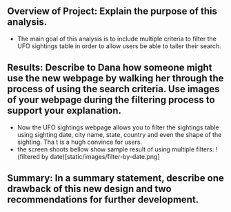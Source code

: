 ## Overview of Project: Explain the purpose of this analysis.
- The main goal of this analysis is to include multiple criteria to filter the UFO sightings table in order to allow users be able to tailer their search.

## Results: Describe to Dana how someone might use the new webpage by walking her through the process of using the search criteria. Use images of your webpage during the filtering process to support your explanation.
- Now the UFO sightings webpage allows you to filter the sightings table using sighting date, city name, state, country and even the shape of the sighting. Tha t is a hugh convince for users. 
- the screen shoots bellow show sample result of using multiple filters:
!(filtered by date)[static/images/filter-by-date.png]
## Summary: In a summary statement, describe one drawback of this new design and two recommendations for further development.
